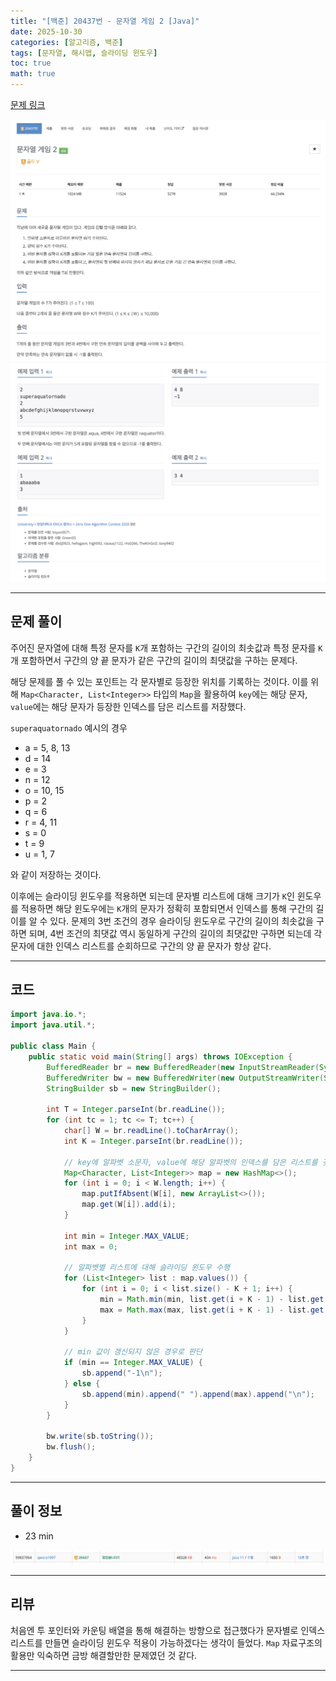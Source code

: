 ```yaml
---
title: "[백준] 20437번 - 문자열 게임 2 [Java]"
date: 2025-10-30
categories: [알고리즘, 백준]
tags: [문자열, 해시맵, 슬라이딩 윈도우]
toc: true
math: true
---
```


[문제 링크](https://www.acmicpc.net/problem/20437)

![](/assets/posts/2025-10/2025-10-30/백준%2020437%20문자열%20게임%202/photo1.png)
![](/assets/posts/2025-10/2025-10-30/백준%2020437%20문자열%20게임%202/photo2.png)

---

## 문제 풀이

주어진 문자열에 대해 특정 문자를 `K`개 포함하는 구간의 길이의 최솟값과 특정 문자를 `K`개 포함하면서 구간의 양 끝 문자가 같은 구간의 길이의 최댓값을 구하는 문제다.

해당 문제를 풀 수 있는 포인트는 각 문자별로 등장한 위치를 기록하는 것이다. 이를 위해 `Map<Character, List<Integer>>` 타입의 `Map`을 활용하여 `key`에는 해당 문자, `value`에는 해당 문자가 등장한 인덱스를 담은 리스트를 저장했다.

`superaquatornado` 예시의 경우

- a = 5, 8, 13
- d = 14
- e = 3
- n = 12
- o = 10, 15
- p = 2
- q = 6
- r = 4, 11
- s = 0
- t = 9
- u = 1, 7

와 같이 저장하는 것이다.

이후에는 슬라이딩 윈도우를 적용하면 되는데 문자별 리스트에 대해 크기가 `K`인 윈도우를 적용하면 해당 윈도우에는 `K`개의 문자가 정확히 포함되면서 인덱스를 통해 구간의 길이를 알 수 있다. 문제의 3번 조건의 경우 슬라이딩 윈도우로 구간의 길이의 최솟값을 구하면 되며, 4번 조건의 최댓값 역시 동일하게 구간의 길이의 최댓값만 구하면 되는데 각 문자에 대한 인덱스 리스트를 순회하므로 구간의 양 끝 문자가 항상 같다.

---

## 코드

```java
import java.io.*;
import java.util.*;

public class Main {
    public static void main(String[] args) throws IOException {
        BufferedReader br = new BufferedReader(new InputStreamReader(System.in));
        BufferedWriter bw = new BufferedWriter(new OutputStreamWriter(System.out));
        StringBuilder sb = new StringBuilder();

        int T = Integer.parseInt(br.readLine());
        for (int tc = 1; tc <= T; tc++) {
            char[] W = br.readLine().toCharArray();
            int K = Integer.parseInt(br.readLine());

            // key에 알파벳 소문자, value에 해당 알파벳의 인덱스를 담은 리스트를 갖는 Map
            Map<Character, List<Integer>> map = new HashMap<>();
            for (int i = 0; i < W.length; i++) {
                map.putIfAbsent(W[i], new ArrayList<>());
                map.get(W[i]).add(i);
            }

            int min = Integer.MAX_VALUE;
            int max = 0;

            // 알파벳별 리스트에 대해 슬라이딩 윈도우 수행
            for (List<Integer> list : map.values()) {
                for (int i = 0; i < list.size() - K + 1; i++) {
                    min = Math.min(min, list.get(i + K - 1) - list.get(i) + 1);
                    max = Math.max(max, list.get(i + K - 1) - list.get(i) + 1);
                }
            }

            // min 값이 갱신되지 않은 경우로 판단
            if (min == Integer.MAX_VALUE) {
                sb.append("-1\n");
            } else {
                sb.append(min).append(" ").append(max).append("\n");
            }
        }

        bw.write(sb.toString());
        bw.flush();
    }
}
```

---

## 풀이 정보

- 23 min

![](/assets/posts/2025-10/2025-10-30/백준%2020437%20문자열%20게임%202/photo3.png)

---

## 리뷰

처음엔 투 포인터와 카운팅 배열을 통해 해결하는 방향으로 접근했다가 문자별로 인덱스 리스트를 만들면 슬라이딩 윈도우 적용이 가능하겠다는 생각이 들었다. `Map` 자료구조의 활용만 익숙하면 금방 해결할만한 문제였던 것 같다.

---
